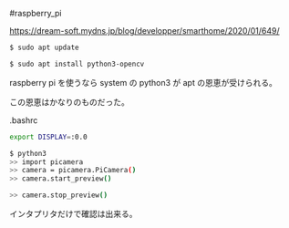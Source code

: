 #raspberry_pi 


https://dream-soft.mydns.jp/blog/developper/smarthome/2020/01/649/


```bash
$ sudo apt update

$ sudo apt install python3-opencv
```

raspberry pi を使うなら system の python3 が apt の恩恵が受けられる。

この恩恵はかなりのものだった。

.bashrc

```bash
export DISPLAY=:0.0
```

```bash
$ python3
>> import picamera
>> camera = picamera.PiCamera()
>> camera.start_preview()

>> camera.stop_preview()
```

インタプリタだけで確認は出来る。

